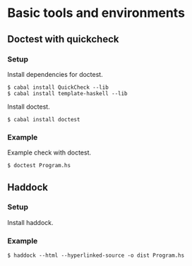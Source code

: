# Basic tools and environments

## Doctest with quickcheck

### Setup

Install dependencies for doctest.

```
$ cabal install QuickCheck --lib
$ cabal install template-haskell --lib
```

Install doctest.

```
$ cabal install doctest
```

### Example

Example check with doctest.

```
$ doctest Program.hs
```


## Haddock

### Setup

Install haddock.

### Example

```
$ haddock --html --hyperlinked-source -o dist Program.hs
```
